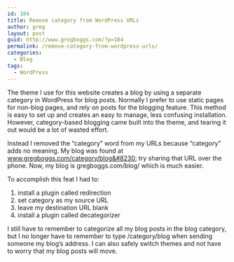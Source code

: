 ```yaml
---
id: 184
title: Remove category from WordPress URLs
author: greg
layout: post
guid: http://www.gregboggs.com/?p=184
permalink: /remove-category-from-wordpress-urls/
categories:
  - Blog
tags:
  - WordPress
---
```

The theme I use for this website creates a blog by using a separate category in WordPress for blog posts. Normally I prefer to use static pages for non-blog pages, and rely on posts for the blogging feature. This method is easy to set up and creates an easy to manage, less confusing installation. However, category-based blogging came built into the theme, and tearing it out would be a lot of wasted effort.

Instead I removed the &#8220;category&#8221; word from my URLs because &#8220;category&#8221; adds no meaning. My blog was found at www.gregboggs.com/category/blog&#8230; try sharing that URL over the phone. Now, my blog is gregboggs.com/blog/ which is much easier.

To accomplish this feat I had to:

  1. install a plugin called redirection
  2. set category as my source URL
  3. leave my destination URL blank
  4. install a plugin called decategorizer

I still have to remember to categorize all my blog posts in the blog category, but I no longer have to remember to type /category/blog when sending someone my blog&#8217;s address. I can also safely switch themes and not have to worry that my blog posts will move.